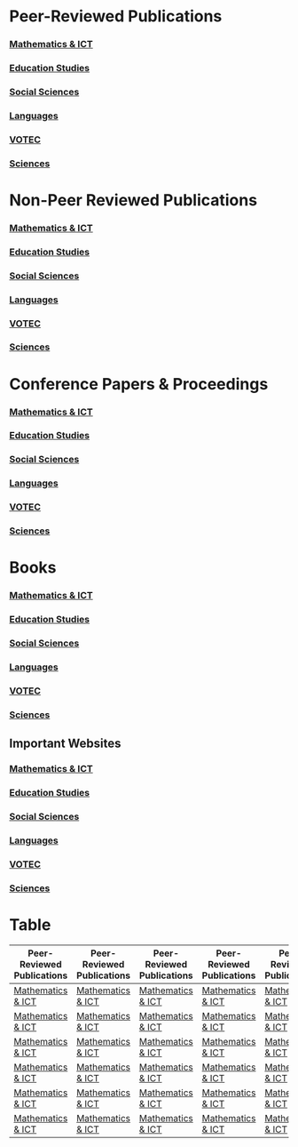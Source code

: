 

# Peer-Reviewed Publications

### [Mathematics & ICT](https://github.com/etconsult2023/etconsult2023.github.io/tree/main/articles/educ_studies)
### [Education Studies](https://github.com/etconsult2023/etconsult2023.github.io/tree/main/articles/educ_studies) 
### [Social Sciences](https://github.com/etconsult2023/etconsult2023.github.io/tree/main/articles/educ_studies) 
### [Languages](https://github.com/etconsult2023/etconsult2023.github.io/tree/main/articles/educ_studies) 
### [VOTEC](https://github.com/etconsult2023/etconsult2023.github.io/tree/main/articles/educ_studies) 
### [Sciences](https://github.com/etconsult2023/etconsult2023.github.io/tree/main/articles/educ_studies) 

# Non-Peer Reviewed Publications

### [Mathematics & ICT](https://github.com/etconsult2023/etconsult2023.github.io/tree/main/articles/educ_studies)
### [Education Studies](https://github.com/etconsult2023/etconsult2023.github.io/tree/main/articles/educ_studies) 
### [Social Sciences](https://github.com/etconsult2023/etconsult2023.github.io/tree/main/articles/educ_studies) 
### [Languages](https://github.com/etconsult2023/etconsult2023.github.io/tree/main/articles/educ_studies) 
### [VOTEC](https://github.com/etconsult2023/etconsult2023.github.io/tree/main/articles/educ_studies) 
### [Sciences](https://github.com/etconsult2023/etconsult2023.github.io/tree/main/articles/educ_studies) 

# Conference Papers & Proceedings

### [Mathematics & ICT](https://github.com/etconsult2023/etconsult2023.github.io/tree/main/articles/educ_studies)
### [Education Studies](https://github.com/etconsult2023/etconsult2023.github.io/tree/main/articles/educ_studies) 
### [Social Sciences](https://github.com/etconsult2023/etconsult2023.github.io/tree/main/articles/educ_studies) 
### [Languages](https://github.com/etconsult2023/etconsult2023.github.io/tree/main/articles/educ_studies) 
### [VOTEC](https://github.com/etconsult2023/etconsult2023.github.io/tree/main/articles/educ_studies) 
### [Sciences](https://github.com/etconsult2023/etconsult2023.github.io/tree/main/articles/educ_studies) 

# Books

### [Mathematics & ICT](https://github.com/etconsult2023/etconsult2023.github.io/tree/main/articles/educ_studies)
### [Education Studies](https://github.com/etconsult2023/etconsult2023.github.io/tree/main/articles/educ_studies) 
### [Social Sciences](https://github.com/etconsult2023/etconsult2023.github.io/tree/main/articles/educ_studies) 
### [Languages](https://github.com/etconsult2023/etconsult2023.github.io/tree/main/articles/educ_studies) 
### [VOTEC](https://github.com/etconsult2023/etconsult2023.github.io/tree/main/articles/educ_studies) 
### [Sciences](https://github.com/etconsult2023/etconsult2023.github.io/tree/main/articles/educ_studies) 

## Important Websites

### [Mathematics & ICT](https://github.com/etconsult2023/etconsult2023.github.io/tree/main/articles/educ_studies)
### [Education Studies](https://github.com/etconsult2023/etconsult2023.github.io/tree/main/articles/educ_studies) 
### [Social Sciences](https://github.com/etconsult2023/etconsult2023.github.io/tree/main/articles/educ_studies) 
### [Languages](https://github.com/etconsult2023/etconsult2023.github.io/tree/main/articles/educ_studies) 
### [VOTEC](https://github.com/etconsult2023/etconsult2023.github.io/tree/main/articles/educ_studies) 
### [Sciences](https://github.com/etconsult2023/etconsult2023.github.io/tree/main/articles/educ_studies) 

# Table

|   Peer-Reviewed Publications	| Peer-Reviewed Publications  	|  Peer-Reviewed Publications 	|   Peer-Reviewed Publications	|   Peer-Reviewed Publications	|
|---	|---	|---	|---	|---	|
| [Mathematics & ICT](https://github.com/etconsult2023/etconsult2023.github.io/tree/main/articles/educ_studies)  	|   [Mathematics & ICT](https://github.com/etconsult2023/etconsult2023.github.io/tree/main/articles/educ_studies)	|  [Mathematics & ICT](https://github.com/etconsult2023/etconsult2023.github.io/tree/main/articles/educ_studies) 	|   [Mathematics & ICT](https://github.com/etconsult2023/etconsult2023.github.io/tree/main/articles/educ_studies)	|   [Mathematics & ICT](https://github.com/etconsult2023/etconsult2023.github.io/tree/main/articles/educ_studies)	|
| [Mathematics & ICT](https://github.com/etconsult2023/etconsult2023.github.io/tree/main/articles/educ_studies)  	|   [Mathematics & ICT](https://github.com/etconsult2023/etconsult2023.github.io/tree/main/articles/educ_studies)	|  [Mathematics & ICT](https://github.com/etconsult2023/etconsult2023.github.io/tree/main/articles/educ_studies) 	|   [Mathematics & ICT](https://github.com/etconsult2023/etconsult2023.github.io/tree/main/articles/educ_studies)	|   [Mathematics & ICT](https://github.com/etconsult2023/etconsult2023.github.io/tree/main/articles/educ_studies)	|
| [Mathematics & ICT](https://github.com/etconsult2023/etconsult2023.github.io/tree/main/articles/educ_studies)  	|   [Mathematics & ICT](https://github.com/etconsult2023/etconsult2023.github.io/tree/main/articles/educ_studies)	|  [Mathematics & ICT](https://github.com/etconsult2023/etconsult2023.github.io/tree/main/articles/educ_studies) 	|   [Mathematics & ICT](https://github.com/etconsult2023/etconsult2023.github.io/tree/main/articles/educ_studies)	|   [Mathematics & ICT](https://github.com/etconsult2023/etconsult2023.github.io/tree/main/articles/educ_studies)	|
| [Mathematics & ICT](https://github.com/etconsult2023/etconsult2023.github.io/tree/main/articles/educ_studies)  	|   [Mathematics & ICT](https://github.com/etconsult2023/etconsult2023.github.io/tree/main/articles/educ_studies)	|  [Mathematics & ICT](https://github.com/etconsult2023/etconsult2023.github.io/tree/main/articles/educ_studies) 	|   [Mathematics & ICT](https://github.com/etconsult2023/etconsult2023.github.io/tree/main/articles/educ_studies)	|   [Mathematics & ICT](https://github.com/etconsult2023/etconsult2023.github.io/tree/main/articles/educ_studies)	|
| [Mathematics & ICT](https://github.com/etconsult2023/etconsult2023.github.io/tree/main/articles/educ_studies)  	|   [Mathematics & ICT](https://github.com/etconsult2023/etconsult2023.github.io/tree/main/articles/educ_studies)	|  [Mathematics & ICT](https://github.com/etconsult2023/etconsult2023.github.io/tree/main/articles/educ_studies) 	|   [Mathematics & ICT](https://github.com/etconsult2023/etconsult2023.github.io/tree/main/articles/educ_studies)	|   [Mathematics & ICT](https://github.com/etconsult2023/etconsult2023.github.io/tree/main/articles/educ_studies)	|
| [Mathematics & ICT](https://github.com/etconsult2023/etconsult2023.github.io/tree/main/articles/educ_studies)  	|   [Mathematics & ICT](https://github.com/etconsult2023/etconsult2023.github.io/tree/main/articles/educ_studies)	|  [Mathematics & ICT](https://github.com/etconsult2023/etconsult2023.github.io/tree/main/articles/educ_studies) 	|   [Mathematics & ICT](https://github.com/etconsult2023/etconsult2023.github.io/tree/main/articles/educ_studies)	|   [Mathematics & ICT](https://github.com/etconsult2023/etconsult2023.github.io/tree/main/articles/educ_studies)	|




